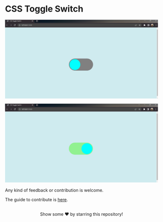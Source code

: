 # CSS Toggle Switch

![Toggle 1](/Images/Toggle-1.jpg)

![Toggle 2](/Images/Toggle-2.jpg)

Any kind of feedback or contribution is welcome.

The guide to contribute is [here](https://pragyasapkota.medium.com/how-to-create-a-pull-request-in-github-a-small-guide-to-beginners-in-hacktober-2022-f4f5ff214542).

<br>
<div align="center">
Show some ❤️ by starring this repository!
</div>
